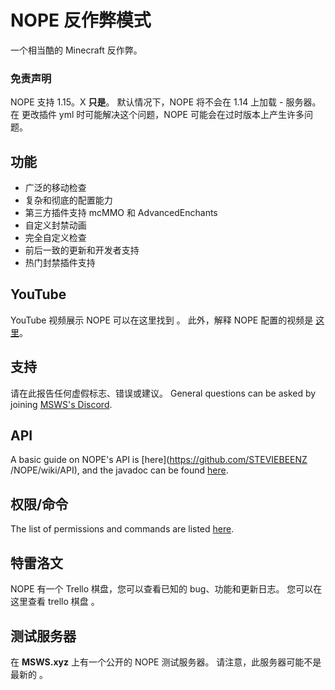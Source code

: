 # NOPE 反作弊模式

一个相当酷的 Minecraft 反作弊。

### 免责声明

NOPE 支持 1.15。X **只是**。 默认情况下，NOPE 将不会在 1.14 上加载 - 服务器。 在
更改插件 yml 时可能解决这个问题，NOPE 可能会在过时版本上产生许多问题。

## 功能

- 广泛的移动检查
- 复杂和彻底的配置能力
- 第三方插件支持 mcMMO 和 AdvancedEnchants
- 自定义封禁动画
- 完全自定义检查
- 前后一致的更新和开发者支持
- 热门封禁插件支持

## YouTube

YouTube 视频展示 NOPE 可以在这里找到
[](https://www.youtube.com/watch?v=QNumBz-Phwg)。 此外，解释 NOPE 配置的视频是
[这里](https://www.youtube.com/watch?v=XVuXKsJEAkQ)。

## 支持

请在此报告任何虚假标志、错误或建议。 General questions can be asked by joining
[MSWS's Discord](https://nope.msws.xyz/discord).

## API

A basic guide on NOPE's API is \[here\](https://github.com/STEVIEBEENZ
/NOPE/wiki/API), and the javadoc can be found [here](http://docs.msws.xyz).

## 权限/命令

The list of permissions and commands are listed
[here](https://github.com/STEVIEBEENZ/NOPE/wiki/Permissions).

## 特雷洛文

NOPE 有一个 Trello 棋盘，您可以查看已知的 bug、功能和更新日志。 您可以在这里查看
trello 棋盘 [](https://nope.msws.xyz/trello)。

## 测试服务器

在 **MSWS.xyz** 上有一个公开的 NOPE 测试服务器。 请注意，此服务器可能不是最新的
。
